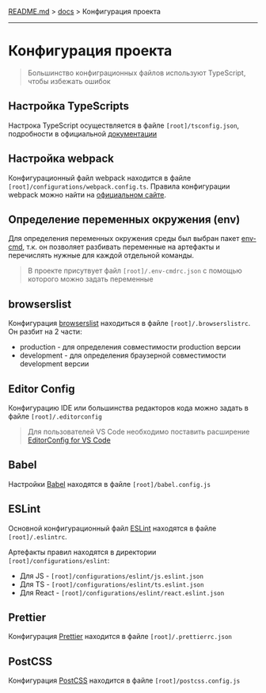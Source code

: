 [README.md](../README.ru.md) > [docs](./intro.ru.md) > Конфигурация проекта

---

# Конфигурация проекта

> Большинство конфиграционных файлов используют TypeScript, чтобы избежать ошибок

## Настройка TypeScripts

Настрока TypeScript осуществляется в файле `[root]/tsconfig.json`, подробности в официальной [документации](https://www.typescriptlang.org/docs/handbook/tsconfig-json.html)

## Настройка webpack

Конфигурационный файл webpack находится в файле `[root]/configurations/webpack.config.ts`. Правила конфигурации webpack можно найти на [официальном сайте](https://webpack.js.org/concepts/).

## Определение переменных окружения (env)

Для определения переменных окружения среды был выбран пакет [env-cmd](https://github.com/toddbluhm/env-cmd "github repo"), т.к. он позволяет разбивать переменные на артефакты и перечислять нужные для каждой отдельной команды.

> В проекте присутвует файл `[root]/.env-cmdrc.json` с помощью которого можно задать переменные

## browserslist

Конфигурация [browserslist](https://github.com/browserslist/browserslist "github repo") находиться в файле `[root]/.browserslistrc`. Он разбит на 2 части:
* production - для определения совместимости production версии
* development - для определения браузерной совместимости development версии

## Editor Config

Конфигурацию IDE или большинства редакторов кода можно задать в файле `[root]/.editorconfig`

> Для пользователей VS Code необходимо поставить расширение [EditorConfig for VS Code](https://marketplace.visualstudio.com/items?itemName=EditorConfig.EditorConfig)

## Babel

Настройки [Babel](https://babeljs.io) находятся в файле `[root]/babel.config.js`

## ESLint

Основной конфигурационный файл [ESLint](https://eslint.org/) находятся в файле `[root]/.eslintrc`.

Артефакты правил находятся в директории `[root]/configurations/eslint`:
* Для JS - `[root]/configurations/eslint/js.eslint.json`
* Для TS - `[root]/configurations/eslint/ts.eslint.json`
* Для React - `[root]/configurations/eslint/react.eslint.json`

## Prettier

Конфигурация [Prettier](https://prettier.io) находится в файле `[root]/.prettierrc.json`

## PostCSS

Конфигурация [PostCSS](https://postcss.org) находится в файле `[root]/postcss.config.js`
